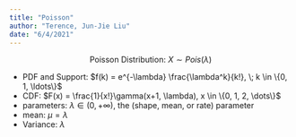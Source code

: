 ```yaml
---
title: "Poisson"
author: "Terence, Jun-Jie Liu"
date: "6/4/2021"
---
```


$$\text{Poisson Distribution: } X \sim Pois(\lambda)$$

* PDF and Support: $f(k) = e^{-\lambda} \frac{\lambda^k}{k!}, \; k \in \{0, 1, \ldots\}$
* CDF: $F(x) = \frac{1}{x!}\gamma(x+1, \lambda), x \in \{0, 1, 2, \dots\}$
* parameters: $\lambda \in (0, +\infty)$, the (shape, mean, or rate) parameter
* mean: $\mu = \lambda$
* Variance: $\lambda$
